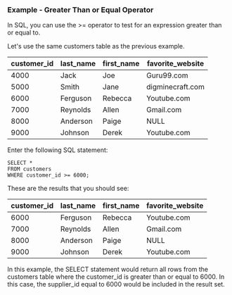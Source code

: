 ### Example - Greater Than or Equal Operator
In SQL, you can use the >= operator to test for an expression greater than or equal to.

Let's use the same customers table as the previous example.

customer_id | last_name | first_name | favorite_website
-- | -- | -- | --
4000 | Jack | Joe | Guru99.com
5000 | Smith | Jane | digminecraft.com
6000 | Ferguson | Rebecca | Youtube.com
7000 | Reynolds | Allen | Gmail.com
8000 | Anderson | Paige | NULL
9000 | Johnson | Derek | Youtube.com

Enter the following SQL statement:
```
SELECT *
FROM customers
WHERE customer_id >= 6000;
```
These are the results that you should see:

customer_id | last_name | first_name | favorite_website
-- | -- | -- | --
6000 | Ferguson | Rebecca | Youtube.com
7000 | Reynolds | Allen | Gmail.com
8000 | Anderson | Paige | NULL
9000 | Johnson | Derek | Youtube.com

In this example, the SELECT statement would return all rows from the customers table where the customer_id is greater than or equal to 6000. In this case, the supplier_id equal to 6000 would be included in the result set.

